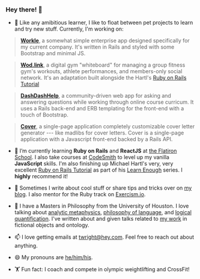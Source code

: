 ### Hey there! 👋

- 🔭 Like any amibitious learner, I like to float between pet projects to learn and try new stuff. Currently, I'm working on:
> [**Workle**](http://twwright.github.io/workle), a somewhat simple enterprise app designed specifically for my current company. It's written in Rails and styled with some Bootstrap and minimal JS.

>[**Wod.link**](http://twwright.github.io/wodlink), a digital gym "whiteboard" for managing a group fitness gym's workouts, athlete performances, and members-only social network. It's an adaptation built alongside the Hartl's  [Ruby on Rails Tutorial](https://www.railstutorial.org)

> [**DashDashHelp**](http://twwright.github.io/dashdashhelp), a community-driven web app for asking and answering questions while working through online course curricum. It uses a Rails back-end and ERB templating for the front-end with a touch of Bootstrap.

> [**Cover**](https://www.youtube.com/watch?v=KF38ucdMSmc), a single-page application completely customizable cover letter generator --- like madlibs for cover letters. Cover is a single-page application with a Javascript front-end backed by a Rails API.

- 🌱 I’m currently learning **Ruby on Rails** and **ReactJS** at [the Flatiron School](www.flatironschool.com). I also take courses at [CodeSmith](http://codesmith.io) to level up my vanilla **JavaScript** skills. I'm also finishing up Michael Hartl's very, very excellent [Ruby on Rails Tutorial](https://www.railstutorial.org) as part of his [Learn Enough](https://www.learnenough.com) series. I **highly** recommend it!

- 📝 Sometimes I write about cool stuff or share tips and tricks over on [my blog](http://dev.to/twiddlewakka). I also mentor for the Ruby track on [Exercism.io](http://exercism.io).

- 💬 I have a Masters in Philosophy from the University of Houston. I love talking about [analytic metaphysics](https://plato.stanford.edu/entries/metaphysics/#ProMetNewMet), [philosophy of language](https://plato.stanford.edu/entries/meaning/), and [logical quantification](https://plato.stanford.edu/entries/logic-ontology/). I've written about and given talks related to [my work](https://independent.academia.edu/TWWright) in fictional objects and ontology.

- 📫 I love getting emails at [twright@hey.com](mailto:twright@hey.com). Feel free to reach out about anything.

- 😄 My pronouns are [he/him/his](https://pronoun.is/he).

- 🏋️ Fun fact: I coach and compete in olympic weightlifting and CrossFit!

<!--
**twwright/twwright** is a ✨ _special_ ✨ repository because its `README.md` (this file) appears on your GitHub profile.

Here are some ideas to get you started:

- 🔭 I’m currently working on ...
- 🌱 I’m currently learning ...
- 👯 I’m looking to collaborate on ...
- 🤔 I’m looking for help with ...
- 💬 Ask me about ...
- 📫 How to reach me: ...
- 😄 Pronouns: ...
- ⚡ Fun fact: ...
-->
